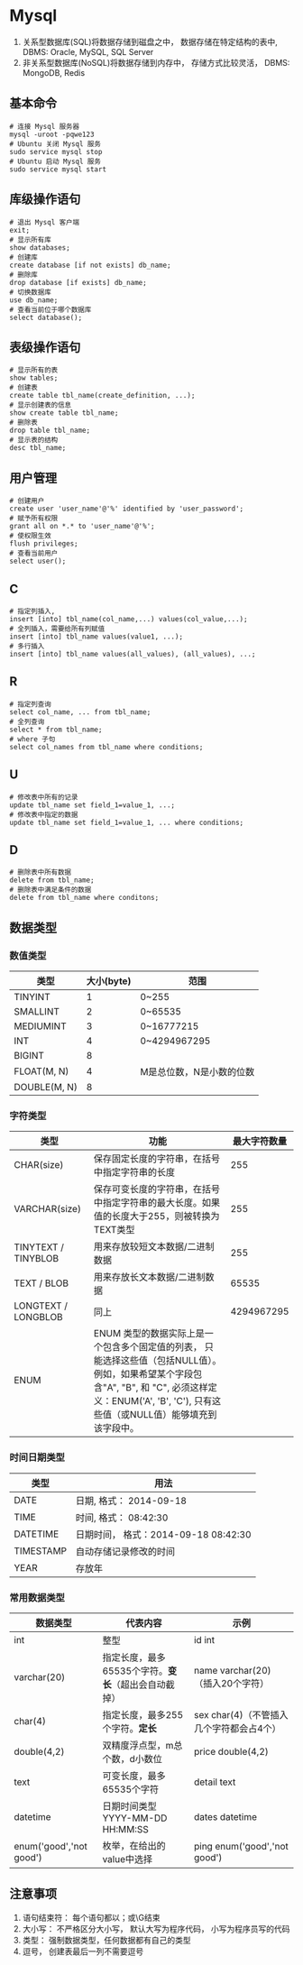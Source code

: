 # Mysql

1. 关系型数据库(SQL)将数据存储到磁盘之中， 数据存储在特定结构的表中, DBMS: Oracle, MySQL, SQL Server
2. 非关系型数据库(NoSQL)将数据存储到内存中， 存储方式比较灵活， DBMS: MongoDB, Redis

## 基本命令

```shell
# 连接 Mysql 服务器
mysql -uroot -pqwe123
# Ubuntu 关闭 Mysql 服务
sudo service mysql stop
# Ubuntu 启动 Mysql 服务
sudo service mysql start
```

## 库级操作语句

```mysql
# 退出 Mysql 客户端 
exit; 
# 显示所有库
show databases;
# 创建库
create database [if not exists] db_name;
# 删除库
drop database [if exists] db_name;
# 切换数据库
use db_name;
# 查看当前位于哪个数据库
select database();
```

## 表级操作语句

```mysql
# 显示所有的表
show tables;
# 创建表
create table tbl_name(create_definition, ...);
# 显示创建表的信息
show create table tbl_name;
# 删除表
drop table tbl_name;
# 显示表的结构
desc tbl_name;
```

## 用户管理

```shell
# 创建用户
create user 'user_name'@'%' identified by 'user_password';
# 赋予所有权限
grant all on *.* to 'user_name'@'%';
# 使权限生效
flush privileges;
# 查看当前用户
select user();
```



## C

```mysql
# 指定列插入, 
insert [into] tbl_name(col_name,...) values(col_value,...);
# 全列插入，需要给所有列赋值
insert [into] tbl_name values(value1, ...);
# 多行插入
insert [into] tbl_name values(all_values), (all_values), ...;
```

## R

```mysql
# 指定列查询
select col_name, ... from tbl_name;
# 全列查询
select * from tbl_name;
# where 子句
select col_names from tbl_name where conditions;
```

## U

```mysql
# 修改表中所有的记录
update tbl_name set field_1=value_1, ...;
# 修改表中指定的数据
update tbl_name set field_1=value_1, ... where conditions;
```

## D

```mysql
# 删除表中所有数据
delete from tbl_name;
# 删除表中满足条件的数据
delete from tbl_name where conditons;
```

## 数据类型

### 数值类型

| 类型         | 大小(byte) | 范围                     |
| ------------ | ---------- | ------------------------ |
| TINYINT      | 1          | 0~255                    |
| SMALLINT     | 2          | 0~65535                  |
| MEDIUMINT    | 3          | 0~16777215               |
| INT          | 4          | 0~4294967295             |
| BIGINT       | 8          |                          |
| FLOAT(M, N)  | 4          | M是总位数，N是小数的位数 |
| DOUBLE(M, N) | 8          |                          |



### 字符类型

| 类型                | 功能                                                         | 最大字符数量 |
| ------------------- | ------------------------------------------------------------ | ------------ |
| CHAR(size)          | 保存固定长度的字符串，在括号中指定字符串的长度               | 255          |
| VARCHAR(size)       | 保存可变长度的字符串，在括号中指定字符串的最大长度。如果值的长度大于255，则被转换为TEXT类型 | 255          |
| TINYTEXT / TINYBLOB | 用来存放较短文本数据/二进制数据                              | 255          |
| TEXT / BLOB         | 用来存放长文本数据/二进制数据                                | 65535        |
| LONGTEXT / LONGBLOB | 同上                                                         | 4294967295   |
| ENUM                | ENUM 类型的数据实际上是一个包含多个固定值的列表， 只能选择这些值（包括NULL值）。例如，如果希望某个字段包含"A", "B", 和 "C", 必须这样定义：ENUM('A', 'B', 'C'), 只有这些值（或NULL值）能够填充到该字段中。 |              |

### 时间日期类型

| 类型      | 用法                                 |
| --------- | ------------------------------------ |
| DATE      | 日期,  格式： 2014-09-18             |
| TIME      | 时间,  格式： 08:42:30               |
| DATETIME  | 日期时间， 格式：2014-09-18 08:42:30 |
| TIMESTAMP | 自动存储记录修改的时间               |
| YEAR      | 存放年                               |

### 常用数据类型

| 数据类型                | 代表内容                                              | 示例                                     |
| ----------------------- | ----------------------------------------------------- | ---------------------------------------- |
| int                     | 整型                                                  | id int                                   |
| varchar(20)             | 指定长度，最多65535个字符。**变长**（超出会自动截掉） | name varchar(20)（插入20个字符）         |
| char(4)                 | 指定长度，最多255个字符。**定长**                     | sex char(4)（不管插入几个字符都会占4个） |
| double(4,2)             | 双精度浮点型，m总个数，d小数位                        | price double(4,2)                        |
| text                    | 可变长度，最多65535个字符                             | detail text                              |
| datetime                | 日期时间类型YYYY-MM-DD HH:MM:SS                       | dates datetime                           |
| enum('good','not good') | 枚举，在给出的value中选择                             | ping enum('good','not good')             |



## 注意事项

1. 语句结束符： 每个语句都以；或\G结束
2. 大小写： 不严格区分大小写， 默认大写为程序代码， 小写为程序员写的代码
3. 类型： 强制数据类型，任何数据都有自己的类型
4. 逗号， 创建表最后一列不需要逗号